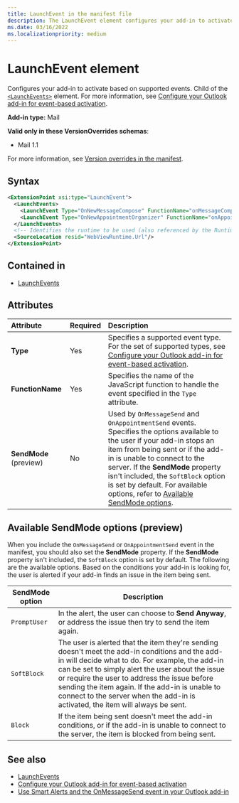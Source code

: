 ```yaml
---
title: LaunchEvent in the manifest file
description: The LaunchEvent element configures your add-in to activate based on supported events.
ms.date: 03/16/2022
ms.localizationpriority: medium
---
```


# LaunchEvent element

Configures your add-in to activate based on supported events. Child of the [`<LaunchEvents>`](launchevents.md) element. For more information, see [Configure your Outlook add-in for event-based activation](../../outlook/autolaunch.md).

**Add-in type:** Mail

**Valid only in these VersionOverrides schemas**:

- Mail 1.1

For more information, see [Version overrides in the manifest](../../develop/add-in-manifests.md#version-overrides-in-the-manifest).

## Syntax

```XML
<ExtensionPoint xsi:type="LaunchEvent">
  <LaunchEvents>
    <LaunchEvent Type="OnNewMessageCompose" FunctionName="onMessageComposeHandler"/>
    <LaunchEvent Type="OnNewAppointmentOrganizer" FunctionName="onAppointmentComposeHandler"/>
  </LaunchEvents>
  <!-- Identifies the runtime to be used (also referenced by the Runtime element). -->
  <SourceLocation resid="WebViewRuntime.Url"/>
</ExtensionPoint>
```

## Contained in

- [LaunchEvents](launchevents.md)

## Attributes

|  Attribute  |  Required  |  Description  |
|:-----|:-----|:-----|
|  **Type**  |  Yes  | Specifies a supported event type. For the set of supported types, see [Configure your Outlook add-in for event-based activation](../../outlook/autolaunch.md#supported-events). |
|  **FunctionName**  |  Yes  | Specifies the name of the JavaScript function to handle the event specified in the `Type` attribute. |
|  **SendMode** (preview) |  No  | Used by `OnMessageSend` and `OnAppointmentSend` events. Specifies the options available to the user if your add-in stops an item from being sent or if the add-in is unable to connect to the server. If the **SendMode** property isn't included, the `SoftBlock` option is set by default. For available options, refer to [Available SendMode options](#available-sendmode-options-preview). |

## Available SendMode options (preview)

When you include the `OnMessageSend` or `OnAppointmentSend` event in the manifest, you should also set the **SendMode** property. If the **SendMode** property isn't included, the `SoftBlock` option is set by default. The following are the available options. Based on the conditions your add-in is looking for, the user is alerted if your add-in finds an issue in the item being sent.

| SendMode option | Description |
|---|---|
|`PromptUser`|In the alert, the user can choose to **Send Anyway**, or address the issue then try to send the item again.|
|`SoftBlock`|The user is alerted that the item they're sending doesn't meet the add-in conditions and the add-in will decide what to do. For example, the add-in can be set to simply alert the user about the issue or require the user to address the issue before sending the item again. If the add-in is unable to connect to the server when the add-in is activated, the item will always be sent.|
|`Block`|If the item being sent doesn't meet the add-in conditions, or if the add-in is unable to connect to the server, the item is blocked from being sent.|

## See also

- [LaunchEvents](launchevents.md)
- [Configure your Outlook add-in for event-based activation](../../outlook/autolaunch.md#supported-events)
- [Use Smart Alerts and the OnMessageSend event in your Outlook add-in](../../outlook/smart-alerts-onmessagesend-walkthrough.md)
